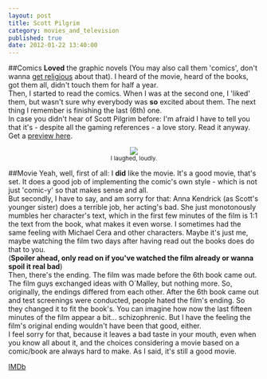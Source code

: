 ```yaml
---
layout: post
title: Scott Pilgrim
category: movies_and_television
published: true
date: 2012-01-22 13:40:00
---
```

##Comics
**Loved** the graphic novels (You may also call them 'comics', don't wanna [get religious](http://5by5.tv/mistakes/1) about that). I heard of the movie, heard of the books, got them all, didn't touch them for half a year.  
Then, I started to read the comics. When I was at the second one, I 'liked' them, but wasn't sure why everybody was **so** excited about them. The next thing I remember is finishing the last (6th) one.  
In case you didn't hear of Scott Pilgrim before: I'm afraid I have to tell you that it's - despite all the gaming references - a love story. Read it anyway. Get a [preview here](http://scottpilgrim.com/index.php?id=previews).

<p style="text-align: center;"><a href="http://blog.timmschoof.com/images/sps.jpg"><img src="http://blog.timmschoof.com/images/sps.jpg"/></a><br/><small>I laughed, loudly.</small></p>

##Movie
Yeah, well, first of all: I **did** like the movie. It's a good movie, that's set. It does a good job of implementing the comic's own style - which is not just 'comic-y' so that makes sense and all.  
But secondly, I have to say, and am sorry for that: Anna Kendrick (as Scott's younger sister) does a terrible job, her acting's bad. She just monotonously mumbles her character's text, which in the first few minutes of the film is 1:1 the text from the book, what makes it even worse. I sometimes had the same feeling with Michael Cera and other characters. Maybe it's just me, maybe watching the film two days after having read out the books does do that to you.  
(**Spoiler ahead, only read on if you've watched the film already or wanna spoil it real bad**)  
Then, there's the ending. The film was made before the 6th book came out. The film guys exchanged ideas with O´Malley, but nothing more. So, originally, the endings differed from each other.  After the 6th book came out and test screenings were conducted, people hated the film's ending. So they changed it to fit the book's. You can imagine how now the last fifteen minutes of the film appear a bit... schizophrenic. But I have the feeling the film's original ending wouldn't have been that good, either.  
I feel sorry for that, because it leaves a bad taste in your mouth, even when you know all about it, and the choices considering a movie based on a comic/book are always hard to make. As I said, it's still a good movie.

[IMDb](http://www.imdb.com/title/tt0446029/)

